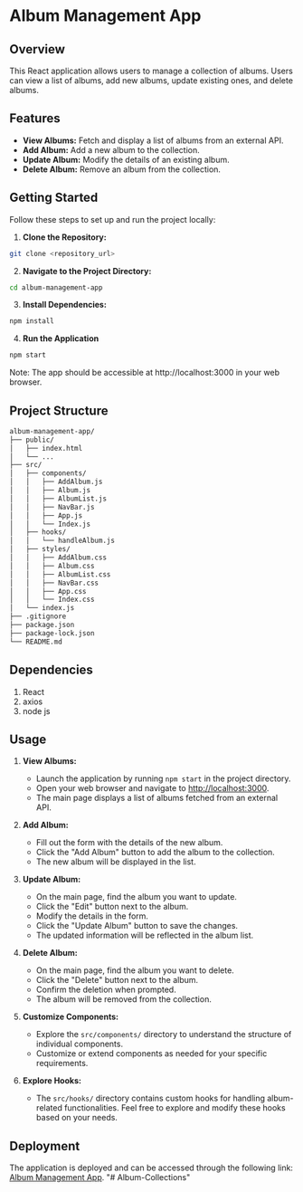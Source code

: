 # Album Management App

## Overview

This React application allows users to manage a collection of albums. Users can view a list of albums, add new albums, update existing ones, and delete albums.

## Features

- **View Albums:** Fetch and display a list of albums from an external API.
- **Add Album:** Add a new album to the collection.
- **Update Album:** Modify the details of an existing album.
- **Delete Album:** Remove an album from the collection.

## Getting Started

Follow these steps to set up and run the project locally:

1. **Clone the Repository:**
```bash
git clone <repository_url>
```
2. **Navigate to the Project Directory:**
```bash
cd album-management-app
```
3. **Install Dependencies:**
```bash
npm install
```
4. **Run the Application**
```bash
npm start
```
Note: The app should be accessible at http://localhost:3000 in your web browser.

## Project Structure
```bash
album-management-app/
├── public/
│   ├── index.html
│   └── ...
├── src/
│   ├── components/
│   │   ├── AddAlbum.js
│   │   ├── Album.js
│   │   ├── AlbumList.js
│   │   ├── NavBar.js
│   │   ├── App.js
│   │   └── Index.js
│   ├── hooks/
│   │   └── handleAlbum.js  
│   ├── styles/
│   │   ├── AddAlbum.css
│   │   ├── Album.css
│   │   ├── AlbumList.css
│   │   ├── NavBar.css
│   │   ├── App.css
│   │   └── Index.css
│   └── index.js
├── .gitignore
├── package.json
├── package-lock.json
└── README.md
```
## Dependencies
1. React
2. axios
3. node js

## Usage

1. **View Albums:**
   - Launch the application by running `npm start` in the project directory.
   - Open your web browser and navigate to [http://localhost:3000](http://localhost:3000).
   - The main page displays a list of albums fetched from an external API.

2. **Add Album:**
   - Fill out the form with the details of the new album.
   - Click the "Add Album" button to add the album to the collection.
   - The new album will be displayed in the list.

3. **Update Album:**
   - On the main page, find the album you want to update.
   - Click the "Edit" button next to the album.
   - Modify the details in the form.
   - Click the "Update Album" button to save the changes.
   - The updated information will be reflected in the album list.

4. **Delete Album:**
   - On the main page, find the album you want to delete.
   - Click the "Delete" button next to the album.
   - Confirm the deletion when prompted.
   - The album will be removed from the collection.

5. **Customize Components:**
   - Explore the `src/components/` directory to understand the structure of individual components.
   - Customize or extend components as needed for your specific requirements.

6. **Explore Hooks:**
   - The `src/hooks/` directory contains custom hooks for handling album-related functionalities. Feel free to explore and modify these hooks based on your needs.

## Deployment

The application is deployed and can be accessed through the following link: [Album Management App](https://your-deployment-link.com).
"# Album-Collections" 
